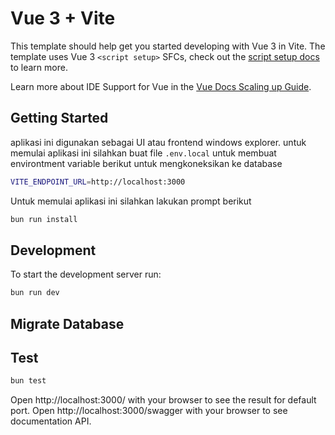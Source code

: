# Vue 3 + Vite

This template should help get you started developing with Vue 3 in Vite. The template uses Vue 3 `<script setup>` SFCs, check out the [script setup docs](https://v3.vuejs.org/api/sfc-script-setup.html#sfc-script-setup) to learn more.

Learn more about IDE Support for Vue in the [Vue Docs Scaling up Guide](https://vuejs.org/guide/scaling-up/tooling.html#ide-support).

## Getting Started

aplikasi ini digunakan sebagai UI atau frontend windows explorer. untuk memulai aplikasi ini silahkan buat file `.env.local` untuk membuat environtment variable berikut untuk mengkoneksikan ke database

```bash
VITE_ENDPOINT_URL=http://localhost:3000
```

Untuk memulai aplikasi ini silahkan lakukan prompt berikut

```bash
bun run install
```

## Development

To start the development server run:

```bash
bun run dev
```

## Migrate Database

## Test

```bash
bun test
```

Open http://localhost:3000/ with your browser to see the result for default port.
Open http://localhost:3000/swagger with your browser to see documentation API.
